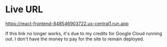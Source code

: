 # Live URL

https://react-frontend-848546903722.us-central1.run.app

If this link no longer works, it's due to my credits for Google Cloud running out. I don't have the money to pay for the site to remain deployed.
